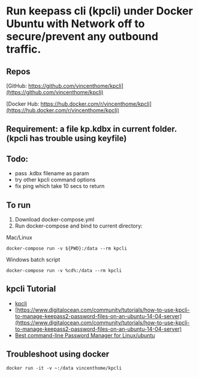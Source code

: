 # Run keepass cli  (kpcli) under Docker Ubuntu with Network off to secure/prevent any outbound traffic.

## Repos

[GitHub: https://github.com/vincenthome/kpcli](https://github.com/vincenthome/kpcli)

[Docker Hub: https://hub.docker.com/r/vincenthome/kpcli](https://hub.docker.com/r/vincenthome/kpcli)


## Requirement: a file kp.kdbx in current folder. (kpcli has trouble using keyfile)

## Todo: 
* pass .kdbx filename as param
* try other kpcli command options
* fix ping which take 10 secs to return

## To run

1. Download docker-compose.yml
2. Run docker-compose and bind to current directory:

Mac/Linux 
```
docker-compose run -v ${PWD}:/data --rm kpcli 
```
Windows batch script
```
docker-compose run -v %cd%:/data --rm kpcli 
```

## kpcli Tutorial

* [kpcli](http://kpcli.sourceforge.net/)
* [https://www.digitalocean.com/community/tutorials/how-to-use-kpcli-to-manage-keepass2-password-files-on-an-ubuntu-14-04-server](https://www.digitalocean.com/community/tutorials/how-to-use-kpcli-to-manage-keepass2-password-files-on-an-ubuntu-14-04-server)
* [Best command-line Password Manager for Linux/ubuntu](https://www.techinfected.net/2016/05/kpcli-best-command-line-password-manager-ubuntu-linux-mint-debian.html)

## Troubleshoot using docker

```
docker run -it -v ~:/data vincenthome/kpcli
```

